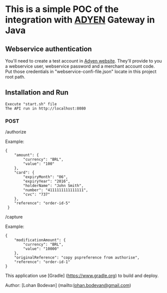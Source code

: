 # This is a simple POC of the integration with [ADYEN](https://www.adyen.com) Gateway in Java

## Webservice authentication
You'll need to create a test account in [Adyen website](https://www.adyen.com/home/discover/test-account-signup#form).
They'll provide to you a webservice user, webservice password and a merchant account code.
Put those credentials in "webservice-confi-file.json" locate in this project root path.

## Installation and Run
```
Execute "start.sh" file
The API run in http://localhost:8080
```

### POST
/authorize

Example:
```
{
    "amount": {
        "currency": "BRL",
        "value": "100"
    },
    "card": {
        "expiryMonth": "06",
        "expiryYear": "2016",
        "holderName": "John Smith",
        "number": "4111111111111111",
        "cvc": "737"
    },
    "reference": "order-id-5"
 }
 ```
/capture

Example:
```
{
    "modificationAmount": {
        "currency": "BRL",
        "value": "10000"
    },
    "originalReference": "copy pspreference from authorise",
    "reference": "order-id-1"
}
```

This application use [Gradle] (https://www.gradle.org) to build and deploy.

Author: [Lohan Bodevan] (mailto:lohan.bodevan@gmail.com)
